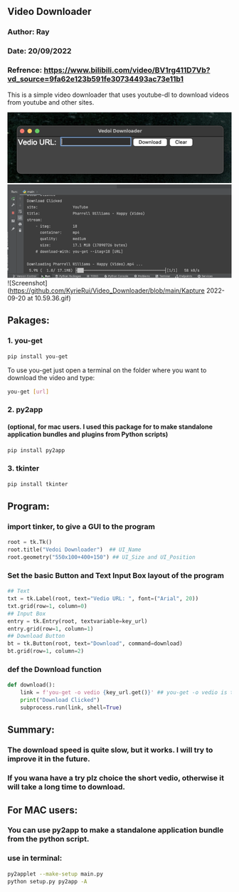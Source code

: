 ## Video Downloader
### Author: Ray
### Date: 20/09/2022
### Refrence: https://www.bilibili.com/video/BV1rg411D7Vb?vd_source=9fa62e123b591fe30734493ac73e11b1


This is a simple video downloader that uses youtube-dl to download videos from youtube and other sites.

![outlook](https://github.com/KyrieRui/Video_Downloader/blob/main/outlook.png)
![Screenshot](https://github.com/KyrieRui/Video_Downloader/blob/main/downloading.png)
![Screenshot](https://github.com/KyrieRui/Video_Downloader/blob/main/Kapture 2022-09-20 at 10.59.36.gif)

## Pakages:
### 1. you-get
```bash
pip install you-get
```
To use you-get just open a terminal on the folder where you want to download the video and type:
```bash
you-get [url]
```
 
### 2. py2app 
#### (optional, for mac users. I used this package for to make standalone application bundles and plugins from Python scripts)
```bash
pip install py2app
```

### 3. tkinter
```bash
pip install tkinter
```

## Program:

### import tinker, to give a GUI to the program
```python
root = tk.Tk()
root.title("Vedoi Downloader")  ## UI_Name
root.geometry("550x100+400+150") ## UI_Size and UI_Position
```

### Set the basic Button and Text Input Box layout of the program
```python
## Text
txt = tk.Label(root, text="Vedio URL: ", font=("Arial", 20))
txt.grid(row=1, column=0)
## Input Box
entry = tk.Entry(root, textvariable=key_url)
entry.grid(row=1, column=1)
## Download Button
bt = tk.Button(root, text="Download", command=download)
bt.grid(row=1, column=2)
```

### def the Download function
```python
def download():
    link = f'you-get -o vedio {key_url.get()}' ## you-get -o vedio is the download path
    print("Download Clicked")
    subprocess.run(link, shell=True)
```

## Summary:
### The download speed is quite slow, but it works. I will try to improve it in the future.
### If you wana have a try plz choice the short vedio, otherwise it will take a long time to download.

## For MAC users:
### You can use py2app to make a standalone application bundle from the python script.
### use in terminal:
```bash
py2applet --make-setup main.py 
python setup.py py2app -A
```


